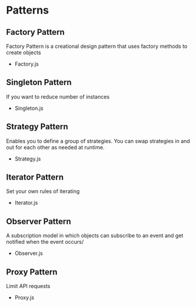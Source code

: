 # Patterns

## Factory Pattern
Factory Pattern is a creational design pattern that uses factory methods to create objects
- Factory.js

## Singleton Pattern
If you want to reduce number of instances
- Singleton.js

## Strategy Pattern
Enables you to define a group of strategies. You can swap strategies in and out for each other as needed at runtime.
- Strategy.js

## Iterator Pattern
 Set your own rules of iterating
- Iterator.js

## Observer Pattern
A subscription model in which objects can subscribe to an event and get notified when the event occurs/
- Observer.js

## Proxy Pattern
Limit API requests
- Proxy.js
